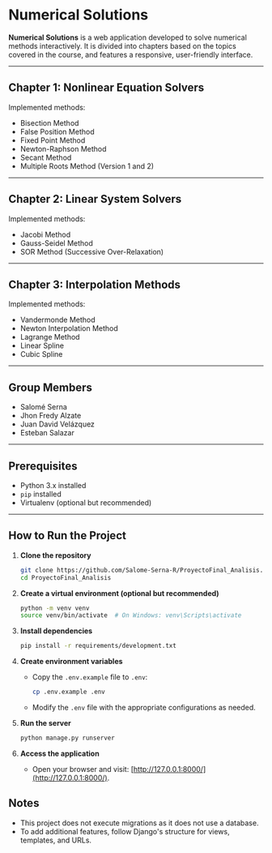 # Numerical Solutions

**Numerical Solutions** is a web application developed to solve numerical methods interactively. It is divided into chapters based on the topics covered in the course, and features a responsive, user-friendly interface.

---

## Chapter 1: Nonlinear Equation Solvers

Implemented methods:

- Bisection Method  
- False Position Method  
- Fixed Point Method  
- Newton-Raphson Method  
- Secant Method  
- Multiple Roots Method (Version 1 and 2)

---

## Chapter 2: Linear System Solvers

Implemented methods:

- Jacobi Method  
- Gauss-Seidel Method  
- SOR Method (Successive Over-Relaxation)

---

## Chapter 3: Interpolation Methods

Implemented methods:

- Vandermonde Method  
- Newton Interpolation Method  
- Lagrange Method  
- Linear Spline  
- Cubic Spline

---

## Group Members

- Salomé Serna  
- Jhon Fredy Alzate
- Juan David Velázquez
- Esteban Salazar  

---

## Prerequisites

- Python 3.x installed  
- `pip` installed  
- Virtualenv (optional but recommended)

---

## How to Run the Project

1. **Clone the repository**
   ```bash
   git clone https://github.com/Salome-Serna-R/ProyectoFinal_Analisis.git
   cd ProyectoFinal_Analisis

2. **Create a virtual environment (optional but recommended)**
   ```bash
   python -m venv venv
   source venv/bin/activate  # On Windows: venv\Scripts\activate
   ```

3. **Install dependencies**
   ```bash
   pip install -r requirements/development.txt
   ```

4. **Create environment variables**
   - Copy the `.env.example` file to `.env`:
     ```bash
     cp .env.example .env
     ```
   - Modify the `.env` file with the appropriate configurations as needed.

5. **Run the server**
   ```bash
   python manage.py runserver
   ```

6. **Access the application**
   - Open your browser and visit: [http://127.0.0.1:8000/](http://127.0.0.1:8000/).

## Notes
- This project does not execute migrations as it does not use a database.
- To add additional features, follow Django's structure for views, templates, and URLs.
